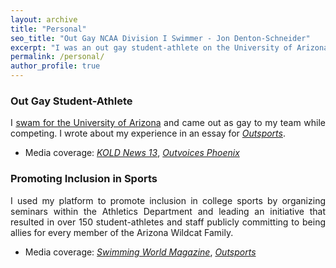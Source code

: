 ```yaml
---
layout: archive
title: "Personal"
seo_title: "Out Gay NCAA Division I Swimmer - Jon Denton-Schneider"
excerpt: "I was an out gay student-athlete on the University of Arizona Men's Swimming Team and worked to promote inclusion in sports."
permalink: /personal/
author_profile: true
---
```


### Out Gay Student-Athlete

<p align="justify">
I <a href="https://arizonawildcats.com/sports/mens-swimming-and-diving/roster/jon-denton-schneider/4190">swam for the University of Arizona</a> and came out as gay to my team while competing. I wrote about my experience in an essay for <a href="https://www.outsports.com/2015/7/14/8938045/jon-denton-schneider-arizona-swimming-gay-coming-out"><i>Outsports</i></a>.
<ul>
<li>Media coverage: <a href="https://www.kold.com/story/30006001/i-was-a-bald-gay-wildcat-former-ua-swimmer-explains-coming-out-essay/"><i>KOLD News 13</i></a>, <a href="https://phoenix.outvoices.us/coming-out-to-the-team/"><i>Outvoices Phoenix</i></a>
</ul>
  </p>

### Promoting Inclusion in Sports

<p align="justify">
I used my platform to promote inclusion in college sports by organizing seminars within the Athletics Department and leading an initiative that resulted in over 150 student-athletes and staff publicly committing to being allies for every member of the Arizona Wildcat Family.
<ul>
<li>Media coverage: <a href="https://www.swimmingworldmagazine.com/news/lgbtqia-rights-in-the-swimming-community/"><i>Swimming World Magazine</i></a>, <a href="https://www.outsports.com/2015/11/24/9789116/arizona-wildcats-gay-lgbt-banner"><i>Outsports</i></a>
</ul>
</p>
